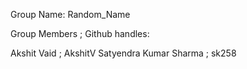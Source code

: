 Group Name: Random_Name

Group Members             ;     Github handles:

Akshit Vaid               ;     AkshitV
Satyendra Kumar Sharma    ;     sk258  

